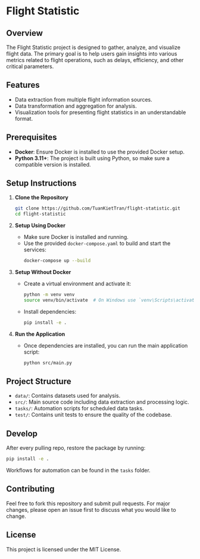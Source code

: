 # Flight Statistic

## Overview
The Flight Statistic project is designed to gather, analyze, and visualize flight data. The primary goal is to help users gain insights into various metrics related to flight operations, such as delays, efficiency, and other critical parameters.

## Features
- Data extraction from multiple flight information sources.
- Data transformation and aggregation for analysis.
- Visualization tools for presenting flight statistics in an understandable format.

## Prerequisites
- **Docker**: Ensure Docker is installed to use the provided Docker setup.
- **Python 3.11+**: The project is built using Python, so make sure a compatible version is installed.

## Setup Instructions

1. **Clone the Repository**
   ```bash
   git clone https://github.com/TuanKietTran/flight-statistic.git
   cd flight-statistic
   ```

2. **Setup Using Docker**
   - Make sure Docker is installed and running.
   - Use the provided `docker-compose.yaml` to build and start the services:
     ```bash
     docker-compose up --build
     ```

3. **Setup Without Docker**
   - Create a virtual environment and activate it:
     ```bash
     python -m venv venv
     source venv/bin/activate  # On Windows use `venv\Scripts\activate`
     ```
   - Install dependencies:
     ```bash
     pip install -e .
     ```

4. **Run the Application**
   - Once dependencies are installed, you can run the main application script:
     ```bash
     python src/main.py
     ```

## Project Structure
- `data/`: Contains datasets used for analysis.
- `src/`: Main source code including data extraction and processing logic.
- `tasks/`: Automation scripts for scheduled data tasks.
- `test/`: Contains unit tests to ensure the quality of the codebase.

## Develop
After every pulling repo, restore the package by running:
```bash
pip install -e .
```
Workflows for automation can be found in the `tasks` folder.

## Contributing
Feel free to fork this repository and submit pull requests. For major changes, please open an issue first to discuss what you would like to change.

## License
This project is licensed under the MIT License.

